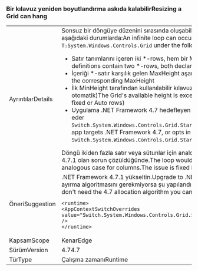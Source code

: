 ### <a name="resizing-a-grid-can-hang"></a><span data-ttu-id="014f5-101">Bir kılavuz yeniden boyutlandırma askıda kalabilir</span><span class="sxs-lookup"><span data-stu-id="014f5-101">Resizing a Grid can hang</span></span>

|   |   |
|---|---|
|<span data-ttu-id="014f5-102">Ayrıntılar</span><span class="sxs-lookup"><span data-stu-id="014f5-102">Details</span></span>|<span data-ttu-id="014f5-103">Sonsuz bir döngüye düzenini sırasında oluşabilecek bir <code>T:System.Windows.Controls.Grid</code> aşağıdaki durumlarda:</span><span class="sxs-lookup"><span data-stu-id="014f5-103">An infinite loop can occur during layout of a <code>T:System.Windows.Controls.Grid</code> under the following circumstances:</span></span><ul><li><span data-ttu-id="014f5-104">Satır tanımlarını içeren iki \*-rows, hem bir MinHeight ve bir MaxHeight bildirme.</span><span class="sxs-lookup"><span data-stu-id="014f5-104">Row definitions contain two \*-rows, both declaring a MinHeight and a MaxHeight.</span></span></li><li><span data-ttu-id="014f5-105">İçeriği \*-satır karşılık gelen MaxHeight aşan değil</span><span class="sxs-lookup"><span data-stu-id="014f5-105">Content of the \*-rows doesn't exceed the corresponding MaxHeight</span></span></li><li><span data-ttu-id="014f5-106">İlk MinHeight tarafından kullanılabilir kılavuz yüksekliği aşıldı (ve diğer tüm sabit veya satır otomatik)</span><span class="sxs-lookup"><span data-stu-id="014f5-106">The Grid's available height is exceeded by the first MinHeight (plus any other fixed or Auto rows)</span></span></li><li><span data-ttu-id="014f5-107">Uygulama .NET Framework 4.7 hedefleyen veya 4.7 ayırma algoritmasını ayarlayarak kabul eder <code>Switch.System.Windows.Controls.Grid.StarDefinitionsCanExceedAvailableSpace=false</code></span><span class="sxs-lookup"><span data-stu-id="014f5-107">The app targets .NET Framework 4.7, or opts in to the 4.7 allocation algorithm by setting <code>Switch.System.Windows.Controls.Grid.StarDefinitionsCanExceedAvailableSpace=false</code></span></span></li></ul><span data-ttu-id="014f5-108">Döngü ikiden fazla satır veya sütunlar için analojiktir durumda de gerçekleşir. .NET Framework 4.7.1 olan sorun çözüldüğünde.</span><span class="sxs-lookup"><span data-stu-id="014f5-108">The loop would also happen with more than two rows, or in the analogous case for columns.The issue is fixed in .NET Framework 4.7.1.</span></span>|
|<span data-ttu-id="014f5-109">Öneri</span><span class="sxs-lookup"><span data-stu-id="014f5-109">Suggestion</span></span>|<span data-ttu-id="014f5-110">.NET Framework 4.7.1 yükseltin.</span><span class="sxs-lookup"><span data-stu-id="014f5-110">Upgrade to .NET Framework 4.7.1.</span></span>  <span data-ttu-id="014f5-111">Alternatif olarak, 4.7 ayırma algoritmasını gerekmiyorsa şu yapılandırma ayarı kullanabilirsiniz:</span><span class="sxs-lookup"><span data-stu-id="014f5-111">Alternatively, if you don't need the 4.7 allocation algorithm you can use the following configuration setting:</span></span><pre><code class="lang-xml">&lt;runtime&gt;&#13;&#10;&lt;AppContextSwitchOverrides value=&quot;Switch.System.Windows.Controls.Grid.StarDefinitionsCanExceedAvailableSpace=true&quot; /&gt;&#13;&#10;&lt;/runtime&gt;&#13;&#10;</code></pre>|
|<span data-ttu-id="014f5-112">Kapsam</span><span class="sxs-lookup"><span data-stu-id="014f5-112">Scope</span></span>|<span data-ttu-id="014f5-113">Kenar</span><span class="sxs-lookup"><span data-stu-id="014f5-113">Edge</span></span>|
|<span data-ttu-id="014f5-114">Sürüm</span><span class="sxs-lookup"><span data-stu-id="014f5-114">Version</span></span>|<span data-ttu-id="014f5-115">4.7</span><span class="sxs-lookup"><span data-stu-id="014f5-115">4.7</span></span>|
|<span data-ttu-id="014f5-116">Tür</span><span class="sxs-lookup"><span data-stu-id="014f5-116">Type</span></span>|<span data-ttu-id="014f5-117">Çalışma zamanı</span><span class="sxs-lookup"><span data-stu-id="014f5-117">Runtime</span></span>|

